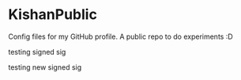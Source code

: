 # KishanPublic
Config files for my GitHub profile.
A public repo to do experiments :D

testing signed sig

testing new signed sig

